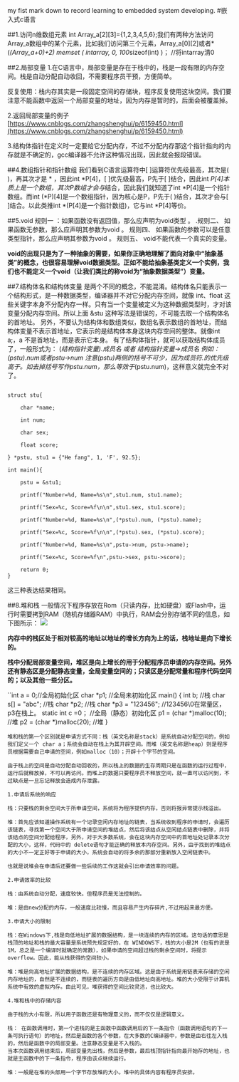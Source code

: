my fist mark down to record learning to embedded system developing.
#嵌入式c语言

##1.访问n维数组元素
int Array_a[2][3]={1,2,3,4,5,6};我们有两种方法访问Array_a数组中的某个元素，比如我们访问第三个元素，Array_a[0][2]或者*(*(Array_a+0)+2)
memset ( intarray, 0, 100*sizeof(int) )； //将intarray清0

##2.局部变量
1.在C语言中，局部变量是存在于栈中的，栈是一段有限的内存空间。栈是自动分配自动收回，不需要程序员干预，方便简单。

反复使用：栈内存其实是一段固定空间的存储块，程序反复使用这块空间。我们要注意不能函数中返回一个局部变量的地址，因为内存是暂时的，后面会被覆盖掉。

2.返回局部变量的例子[https://www.cnblogs.com/zhangshenghui/p/6159450.html](https://www.cnblogs.com/zhangshenghui/p/6159450.html)

3.结构体指针在定义时一定要给它分配内存，不过不分配内存那这个指针指向的内存就是不确定的，gcc编译器不允许这种情况出现，因此就会报段错误。

##4.数组指针和指针数组
我们看到C语言运算符中[ ]运算符优先级最高，其次是( )，再其次才是 * ，因此int *P[4]，[ ]优先级最高，P先于[ ]结合，因此int *P[4]本质上是一个数组，其次P数组才会与*结合，因此我们就知道了int *P[4]是一个指针数组。而int (*P)[4]是一个数组指针，因为核心是P，P先于( )结合，其次才会与[ ]结合。以此类推int *(P[4]是一个指针数组)，它与int *P[4]等价。

##5.void
规则一 ：如果函数没有返回值，那么应声明为void类型 。
.规则二、 如果函数无参数，那么应声明其参数为void 。
规则四、 如果函数的参数可以是任意类型指针，那么应声明其参数为void 。 规则五、 void不能代表一个真实的变量。

**void的出现只是为了一种抽象的需要，如果你正确地理解了面向对象中“抽象基类”的概念，也很容易理解void数据类型。正如不能给抽象基类定义一个实例，我们也不能定义一个void（让我们类比的称void为“抽象数据类型”）变量。** 



##7.结构体名和结构体变量
是两个不同的概念，不能混淆。结构体名只能表示一个结构形式，是一种数据类型，编译器并不对它分配内存空间，就像 int、float 这些关键字本身不分配内存一样。只有当一个变量被定义为这种数据类型时，才对该变量分配内存空间。所以上面 &stu 这种写法是错误的，不可能去取一个结构体名的首地址。
另外，不要认为结构体和数组类似，数组名表示数组的首地址，而结构体变量不表示首地址，它表示的是结构体本身这块内存空间的整体。就像int a;，a 不是首地址，而是表示它本身。
有了结构体指针，就可以获取结构体成员了，一般形式为：
(*结构指针变量).成员名 或者 结构指针变量->成员名
例如：(*pstu).num或者pstu->num
注意(*pstu)两侧的括号不可少，因为成员符.的优先级高于*。如去掉括号写作*pstu.num，那么等效于*(pstu.num)，这样意义就完全不对了。

```#include <stdio.h>

struct stu{

    char *name;

    int num;

    char sex;

    float score;

} *pstu, stu1 = {"He fang", 1, 'F', 92.5};

int main(){

    pstu = &stu1;

    printf("Number=%d, Name=%s\n",stu1.num, stu1.name);

    printf("Sex=%c, Score=%f\n\n",stu1.sex, stu1.score);

    printf("Number=%d, Name=%s\n",(*pstu).num, (*pstu).name);

    printf("Sex=%c, Score=%f\n\n",(*pstu).sex, (*pstu).score);

    printf("Number=%d, Name=%s\n",pstu->num, pstu->name);

    printf("Sex=%c, Score=%f\n",pstu->sex, pstu->score);

    return 0;
}
```
这三种表达结果相同。

##8.堆和栈
一般情况下程序存放在Rom（只读内存，比如硬盘）或Flash中，运行时需要拷到RAM（随机存储器RAM）中执行，RAM会分别存储不同的信息，如下图所示：
![](https://images2015.cnblogs.com/blog/917705/201608/917705-20160805142611809-2065029341.jpg)

**内存中的栈区处于相对较高的地址以地址的增长方向为上的话，栈地址是向下增长的。**

**栈中分配局部变量空间，堆区是向上增长的用于分配程序员申请的内存空间。另外还有静态区是分配静态变量，全局变量空间的；只读区是分配常量和程序代码空间的；以及其他一些分区。**

``int a = 0;//全局初始化区
char *p1; //全局未初始化区
main()
{
int b; //栈
char s[] = "abc"; //栈
char *p2; //栈
char *p3 = "123456"; //123456\0在常量区，p3在栈上。
static int c =0； //全局（静态）初始化区
p1 = (char *)malloc(10); //堆
p2 = (char *)malloc(20); //堆
}
```
堆和栈的第一个区别就是申请方式不同：栈（英文名称是stack）是系统自动分配空间的，例如我们定义一个 char a；系统会自动在栈上为其开辟空间。而堆（英文名称是heap）则是程序员根据需要自己申请的空间，例如malloc（10）；开辟十个字节的空间。

由于栈上的空间是自动分配自动回收的，所以栈上的数据的生存周期只是在函数的运行过程中，运行后就释放掉，不可以再访问。而堆上的数据只要程序员不释放空间，就一直可以访问到，不过缺点是一旦忘记释放会造成内存泄露。

1.申请后系统的响应

栈：只要栈的剩余空间大于所申请空间，系统将为程序提供内存，否则将报异常提示栈溢出。

堆：首先应该知道操作系统有一个记录空闲内存地址的链表，当系统收到程序的申请时，会遍历该链表，寻找第一个空间大于所申请空间的堆结点，然后将该结点从空闲结点链表中删除，并将该结点的空间分配给程序，另外，对于大多数系统，会在这块内存空间中的首地址处记录本次分配的大小，这样，代码中的 delete语句才能正确的释放本内存空间。另外，由于找到的堆结点的大小不一定正好等于申请的大小，系统会自动的将多余的那部分重新放入空闲链表中。 

也就是说堆会在申请后还要做一些后续的工作这就会引出申请效率的问题。

2.申请效率的比较

栈：由系统自动分配，速度较快。但程序员是无法控制的。

堆：是由new分配的内存，一般速度比较慢，而且容易产生内存碎片,不过用起来最方便。

3.申请大小的限制

栈：在Windows下,栈是向低地址扩展的数据结构，是一块连续的内存的区域。这句话的意思是栈顶的地址和栈的最大容量是系统预先规定好的，在 WINDOWS下，栈的大小是2M（也有的说是1M，总之是一个编译时就确定的常数），如果申请的空间超过栈的剩余空间时，将提示overflow。因此，能从栈获得的空间较小。 

堆：堆是向高地址扩展的数据结构，是不连续的内存区域。这是由于系统是用链表来存储的空闲内存地址的，自然是不连续的，而链表的遍历方向是由低地址向高地址。堆的大小受限于计算机系统中有效的虚拟内存。由此可见，堆获得的空间比较灵活，也比较大。

4.堆和栈中的存储内容

由于栈的大小有限，所以用子函数还是有物理意义的，而不仅仅是逻辑意义。

栈： 在函数调用时，第一个进栈的是主函数中函数调用后的下一条指令（函数调用语句的下一条可执行语句）的地址，然后是函数的各个参数，在大多数的C编译器中，参数是由右往左入栈的，然后是函数中的局部变量。注意静态变量是不入栈的。 
当本次函数调用结束后，局部变量先出栈，然后是参数，最后栈顶指针指向最开始存的地址，也就是主函数中的下一条指令，程序由该点继续运行。 

堆：一般是在堆的头部用一个字节存放堆的大小。堆中的具体内容有程序员安排。

